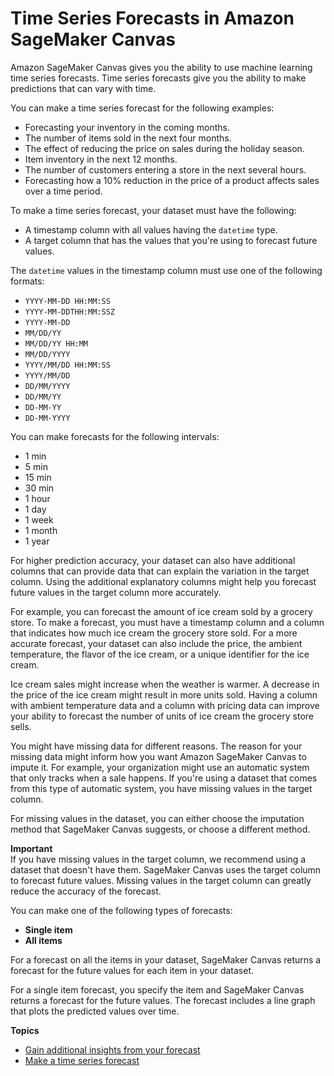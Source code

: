 # Time Series Forecasts in Amazon SageMaker Canvas<a name="canvas-time-series"></a>

Amazon SageMaker Canvas gives you the ability to use machine learning time series forecasts\. Time series forecasts give you the ability to make predictions that can vary with time\.

You can make a time series forecast for the following examples:
+ Forecasting your inventory in the coming months\.
+ The number of items sold in the next four months\.
+ The effect of reducing the price on sales during the holiday season\.
+ Item inventory in the next 12 months\.
+ The number of customers entering a store in the next several hours\.
+ Forecasting how a 10% reduction in the price of a product affects sales over a time period\.

To make a time series forecast, your dataset must have the following:
+ A timestamp column with all values having the `datetime` type\.
+ A target column that has the values that you're using to forecast future values\.

The `datetime` values in the timestamp column must use one of the following formats:
+ `YYYY-MM-DD HH:MM:SS`
+ `YYYY-MM-DDTHH:MM:SSZ`
+ `YYYY-MM-DD`
+ `MM/DD/YY`
+ `MM/DD/YY HH:MM`
+ `MM/DD/YYYY`
+ `YYYY/MM/DD HH:MM:SS`
+ `YYYY/MM/DD`
+ `DD/MM/YYYY`
+ `DD/MM/YY`
+ `DD-MM-YY`
+ `DD-MM-YYYY`

You can make forecasts for the following intervals:
+ 1 min
+ 5 min
+ 15 min
+ 30 min
+ 1 hour
+ 1 day
+ 1 week
+ 1 month
+ 1 year

For higher prediction accuracy, your dataset can also have additional columns that can provide data that can explain the variation in the target column\. Using the additional explanatory columns might help you forecast future values in the target column more accurately\.

For example, you can forecast the amount of ice cream sold by a grocery store\. To make a forecast, you must have a timestamp column and a column that indicates how much ice cream the grocery store sold\. For a more accurate forecast, your dataset can also include the price, the ambient temperature, the flavor of the ice cream, or a unique identifier for the ice cream\.

Ice cream sales might increase when the weather is warmer\. A decrease in the price of the ice cream might result in more units sold\. Having a column with ambient temperature data and a column with pricing data can improve your ability to forecast the number of units of ice cream the grocery store sells\.

You might have missing data for different reasons\. The reason for your missing data might inform how you want Amazon SageMaker Canvas to impute it\. For example, your organization might use an automatic system that only tracks when a sale happens\. If you're using a dataset that comes from this type of automatic system, you have missing values in the target column\.

For missing values in the dataset, you can either choose the imputation method that SageMaker Canvas suggests, or choose a different method\.

**Important**  
If you have missing values in the target column, we recommend using a dataset that doesn't have them\. SageMaker Canvas uses the target column to forecast future values\. Missing values in the target column can greatly reduce the accuracy of the forecast\.

You can make one of the following types of forecasts:
+ **Single item**
+ **All items**

For a forecast on all the items in your dataset, SageMaker Canvas returns a forecast for the future values for each item in your dataset\.

For a single item forecast, you specify the item and SageMaker Canvas returns a forecast for the future values\. The forecast includes a line graph that plots the predicted values over time\.

**Topics**
+ [Gain additional insights from your forecast](canvas-additional-insights.md)
+ [Make a time series forecast](canvas-make-time-series-forecast.md)